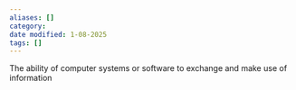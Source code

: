 ```yaml
---
aliases: []
category:
date modified: 1-08-2025
tags: []
---
```

The ability of computer systems or software to exchange and make use of information